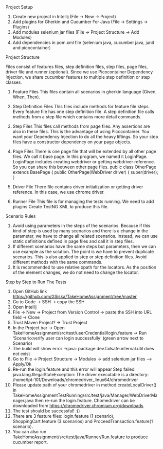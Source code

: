 Project Setup

1. Create new project in Intellij (File → New → Project)
2. Add plugins for Gherkin and Cucumber For Java (File → Settings → Plugins)
3. Add modules selenium jar files (File → Project Structure → Add Modules)
4. Add dependencies in pom.xml file (selenium java, cucumber java, junit and picocontainer)

Project Structure 

Files consist of features files, step definition files, step files, page files, driver file and runner (optional). Since we use Picocontainer Dependency Injection, we share cucumber features to multiple step definition or step classes.
1. Feature Files
This files contain all scenarios in gherkin language (Given, When, Then).
2. Step Definition Files
This files include methods for feature file steps. Every feature file has one step definition file. A step definition file calls methods from a step file which contains more detail commands.  
3. Step Files
This files call methods from page files. Any assertions are also in these files. This is the advantage of using Picocontainer. You want your Dependency Injection to do all the heavy liftings. So your step files have a constructor dependency on your page objects. 
4. Page Files
There is one page file that will be extended by all other page files. We call it base page. In this program, we named it LoginPage. LoginPage includes creating webdriver or getting webdriver reference. So you can share this between other page files. 
public class OtherPage extends BasePage {
 public OtherPage(WebDriver driver) {
        super(driver);
    }

5. Driver File
There file contains driver initialization or getting driver reference. In this case, we use chrome driver. 
6. Runner File
This file is for managing the tests running. We need to add plugins Create TestNG XML to produce this  file. 

Scenario Rules

1. Avoid using parameters in the steps of the scenarios. Because if this kind of step is used by many scenarios and there is a change in the parameter, we have to change all related scenarios. Instead, we can use static definitions defined in page files and call it in step files. 
2. If different scenarios have the same steps but parameters, then we can use example as the solution. The point is we have to prevent duplicate scenarios. This is also applied to step or step definition files. Avoid different methods with the same commands.
3. It is recommended to use relative xpath for the locators. As the position of the element changes, we do not need to change the locator. 

Step by Step to Run The Tests

1. Open GitHub link https://github.com/GSiska/TakeHomeAssignment/tree/master
2. Go to Code → SSH → copy the SSH
3. Open Intellij
4. File → New → Project from Version Control → paste the SSH into URL field → Clone
5. Trust Maven Project? → Trust Project
6.  In the Project bar → Open TakeHomeAssignment/src/test/userCredential/login.feature → Run ‘Scenario:verify user can login successfully’ (green arrow next to Scenario)
7.  The build will show error →java: package dev.failsafe.internal.util does not exist
8. Go to File → Project Structure → Modules → add selenium jar files –> Apply/Ok
9. Re-run the login.feature and this error will appear
Step failed
java.lang.IllegalStateException: The driver executable is a directory: /home/lpt-101/Downloads/chromedriver_linux64/chromedriver
10. Please update path of your chromedriver in method createLocalDriver() in TakeHomeAssignmentTestRunning/src/test/java/Manager/WebDriverManager.java then re-run the login.feature. Chomedriver can be downloaded from https://chromedriver.chromium.org/downloads.
11. The test should be successful! :))
12. There are 3 feature files: login.feature (1 scenario), ShoppingCart.feature (3 scenarios) and ProceedTransaction.feature(1 scenario). 
13. You can also run TakeHomeAssignment/src/test/java/Runner/Run.feature to produce cucumber report.
